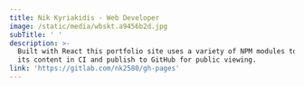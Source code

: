 ```yaml
---
title: Nik Kyriakidis - Web Developer
image: /static/media/wbskt.a9456b2d.jpg
subTitle: ' '
description: >-
  Built with React this portfolio site uses a variety of NPM modules to build
  its content in CI and publish to GitHub for public viewing.
link: 'https://gitlab.com/nk2580/gh-pages'
---
```


